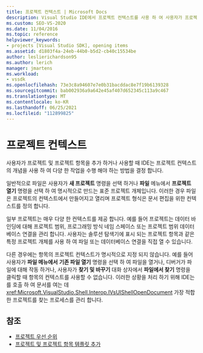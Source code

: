 ```yaml
---
title: 프로젝트 컨텍스트 | Microsoft Docs
description: Visual Studio IDE에서 프로젝트 컨텍스트를 사용 하 여 사용자가 프로젝트 및 프로젝트 항목을 추가 하거나 사용할 때 작업을 수행 하는 방법을 결정 하는 방법에 대해 알아봅니다.
ms.custom: SEO-VS-2020
ms.date: 11/04/2016
ms.topic: reference
helpviewer_keywords:
- projects [Visual Studio SDK], opening items
ms.assetid: d1803f4a-24eb-44b0-b5d2-cb40c15534be
author: leslierichardson95
ms.author: lerich
manager: jmartens
ms.workload:
- vssdk
ms.openlocfilehash: 73e3c8a94607e7e0b31bacddac8e7f19b6139328
ms.sourcegitcommit: bab002936a9a642e45af407d652345c113a9c467
ms.translationtype: MT
ms.contentlocale: ko-KR
ms.lasthandoff: 06/25/2021
ms.locfileid: "112899825"
---
```

# <a name="project-context"></a>프로젝트 컨텍스트
사용자가 프로젝트 및 프로젝트 항목을 추가 하거나 사용할 때 IDE는 프로젝트 컨텍스트의 개념을 사용 하 여 다양 한 작업을 수행 해야 하는 방법을 결정 합니다.

 일반적으로 파일은 사용자가 **새 프로젝트** 명령을 선택 하거나 **파일** 메뉴에서 **프로젝트 열기** 명령을 선택 하 여 명시적으로 만드는 표준 프로젝트 개체입니다. 이러한 경우 파일은 프로젝트의 컨텍스트에서 만들어지고 열리며 프로젝트 형식은 문서 편집을 위한 컨텍스트를 정의 합니다.

 일부 프로젝트는 매우 다양 한 컨텍스트를 제공 합니다. 예를 들어 프로젝트는 데이터 바인딩에 대해 프로젝트 범위, 프로그래밍 방식 네임 스페이스 또는 프로젝트 범위 데이터베이스 연결을 관리 합니다. 사용자는 솔루션 탐색기에 표시 되는 프로젝트 항목과 같은 특정 프로젝트 개체를 사용 하 여 파일 또는 데이터베이스 연결을 직접 열 수 있습니다.

 다른 경우에는 항목의 프로젝트 컨텍스트가 명시적으로 지정 되지 않습니다. 예를 들어 사용자가 **파일 메뉴에서** **기존 파일 열기** 명령을 선택 하 여 파일을 열거나, 디버거가 파일에 대해 작동 하거나, 사용자가 **찾기 및 바꾸기** 대화 상자에서 **파일에서 찾기** 명령을 클릭할 때 항목의 컨텍스트를 사용할 수 없습니다. 이러한 상황을 처리 하기 위해 IDE는를 호출 하 여 문서를 여는 데 <xref:Microsoft.VisualStudio.Shell.Interop.IVsUIShellOpenDocument> 가장 적합 한 프로젝트를 찾는 프로세스를 관리 합니다.

## <a name="see-also"></a>참조
- [프로젝트 우선 순위](../../extensibility/internals/project-priority.md)
- [프로젝트 및 프로젝트 항목 템플릿 추가](../../extensibility/internals/adding-project-and-project-item-templates.md)
